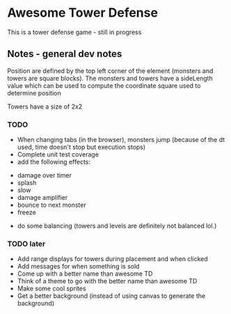 # Awesome Tower Defense
This is a tower defense game - still in progress

## Notes - general dev notes

Position are defined by the top left corner of the element (monsters and towers are square blocks). The monsters and towers have a sideLength value which can be used to compute the coordinate square used to determine position

Towers have a size of 2x2

### TODO
* When changing tabs (in the browser), monsters jump (because of the dt used, time doesn't stop but execution stops)
* Complete unit test coverage
* add the following effects:
 - damage over timer
 - splash
 - slow
 - damage amplifier
 - bounce to next monster
 - freeze
 * do some balancing (towers and levels are definitely not balanced lol.)

### TODO later
* Add range displays for towers during placement and when clicked
* Add messages for when something is sold
* Come up with a better name than awesome TD
* Think of a theme to go with the better name than awesome TD
* Make some cool sprites
* Get a better background (instead of using canvas to generate the background)
